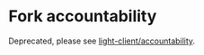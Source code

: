 # Fork accountability

Deprecated, please see [light-client/accountability](https://github.com/cometbft/cometbft/blob/v0.34.x/spec/light-client/accountability).
